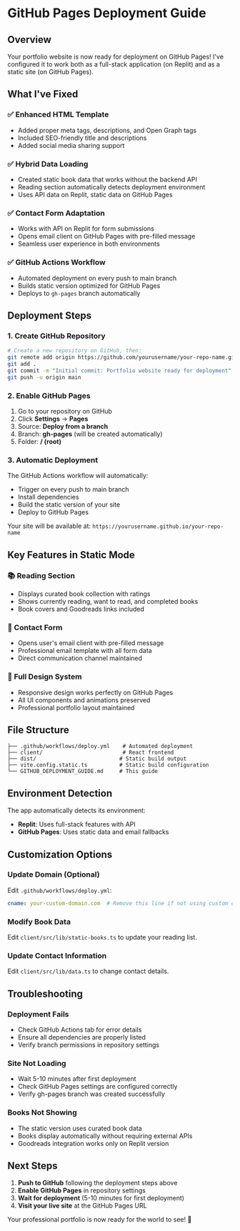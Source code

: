 # GitHub Pages Deployment Guide

## Overview
Your portfolio website is now ready for deployment on GitHub Pages! I've configured it to work both as a full-stack application (on Replit) and as a static site (on GitHub Pages).

## What I've Fixed

### ✅ Enhanced HTML Template
- Added proper meta tags, descriptions, and Open Graph tags
- Included SEO-friendly title and descriptions
- Added social media sharing support

### ✅ Hybrid Data Loading
- Created static book data that works without the backend API
- Reading section automatically detects deployment environment
- Uses API data on Replit, static data on GitHub Pages

### ✅ Contact Form Adaptation
- Works with API on Replit for form submissions
- Opens email client on GitHub Pages with pre-filled message
- Seamless user experience in both environments

### ✅ GitHub Actions Workflow
- Automated deployment on every push to main branch
- Builds static version optimized for GitHub Pages
- Deploys to `gh-pages` branch automatically

## Deployment Steps

### 1. Create GitHub Repository
```bash
# Create a new repository on GitHub, then:
git remote add origin https://github.com/yourusername/your-repo-name.git
git add .
git commit -m "Initial commit: Portfolio website ready for deployment"
git push -u origin main
```

### 2. Enable GitHub Pages
1. Go to your repository on GitHub
2. Click **Settings** → **Pages**
3. Source: **Deploy from a branch**
4. Branch: **gh-pages** (will be created automatically)
5. Folder: **/ (root)**

### 3. Automatic Deployment
The GitHub Actions workflow will automatically:
- Trigger on every push to main branch
- Install dependencies
- Build the static version of your site
- Deploy to GitHub Pages

Your site will be available at: `https://yourusername.github.io/your-repo-name`

## Key Features in Static Mode

### 📚 Reading Section
- Displays curated book collection with ratings
- Shows currently reading, want to read, and completed books
- Book covers and Goodreads links included

### 📧 Contact Form
- Opens user's email client with pre-filled message
- Professional email template with all form data
- Direct communication channel maintained

### 🎨 Full Design System
- Responsive design works perfectly on GitHub Pages
- All UI components and animations preserved
- Professional portfolio layout maintained

## File Structure
```
├── .github/workflows/deploy.yml    # Automated deployment
├── client/                         # React frontend
├── dist/                          # Static build output
├── vite.config.static.ts          # Static build configuration
└── GITHUB_DEPLOYMENT_GUIDE.md     # This guide
```

## Environment Detection
The app automatically detects its environment:
- **Replit**: Uses full-stack features with API
- **GitHub Pages**: Uses static data and email fallbacks

## Customization Options

### Update Domain (Optional)
Edit `.github/workflows/deploy.yml`:
```yaml
cname: your-custom-domain.com  # Remove this line if not using custom domain
```

### Modify Book Data
Edit `client/src/lib/static-books.ts` to update your reading list.

### Update Contact Information
Edit `client/src/lib/data.ts` to change contact details.

## Troubleshooting

### Deployment Fails
- Check GitHub Actions tab for error details
- Ensure all dependencies are properly listed
- Verify branch permissions in repository settings

### Site Not Loading
- Wait 5-10 minutes after first deployment
- Check GitHub Pages settings are configured correctly
- Verify gh-pages branch was created successfully

### Books Not Showing
- The static version uses curated book data
- Books display automatically without requiring external APIs
- Goodreads integration works only on Replit version

## Next Steps

1. **Push to GitHub** following the deployment steps above
2. **Enable GitHub Pages** in repository settings
3. **Wait for deployment** (5-10 minutes for first deployment)
4. **Visit your live site** at the GitHub Pages URL

Your professional portfolio is now ready for the world to see! 🚀